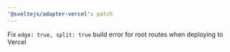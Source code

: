 ```yaml
---
'@sveltejs/adapter-vercel': patch
---
```


Fix `edge: true, split: true` build error for root routes when deploying to Vercel
